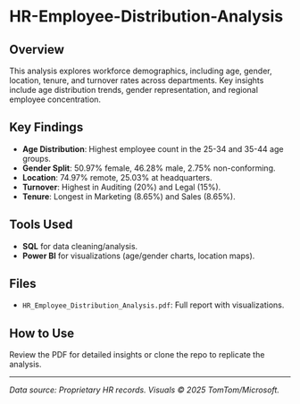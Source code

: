 # HR-Employee-Distribution-Analysis

## Overview  
This analysis explores workforce demographics, including age, gender, location, tenure, and turnover rates across departments. Key insights include age distribution trends, gender representation, and regional employee concentration.  

## Key Findings  
- **Age Distribution**: Highest employee count in the 25-34 and 35-44 age groups.  
- **Gender Split**: 50.97% female, 46.28% male, 2.75% non-conforming.  
- **Location**: 74.97% remote, 25.03% at headquarters.  
- **Turnover**: Highest in Auditing (20%) and Legal (15%).  
- **Tenure**: Longest in Marketing (8.65%) and Sales (8.65%).  

## Tools Used  
- **SQL** for data cleaning/analysis.  
- **Power BI** for visualizations (age/gender charts, location maps).  

## Files  
- `HR_Employee_Distribution_Analysis.pdf`: Full report with visualizations.  

## How to Use  
Review the PDF for detailed insights or clone the repo to replicate the analysis.  

---  
*Data source: Proprietary HR records. Visuals © 2025 TomTom/Microsoft.*
